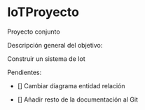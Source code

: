 # IoTProyecto
Proyecto conjunto 

Descripción general del objetivo:

Construir un sistema de Iot


Pendientes:
* [] Cambiar diagrama entidad relación

* [] Añadir resto de la documentación al Git
